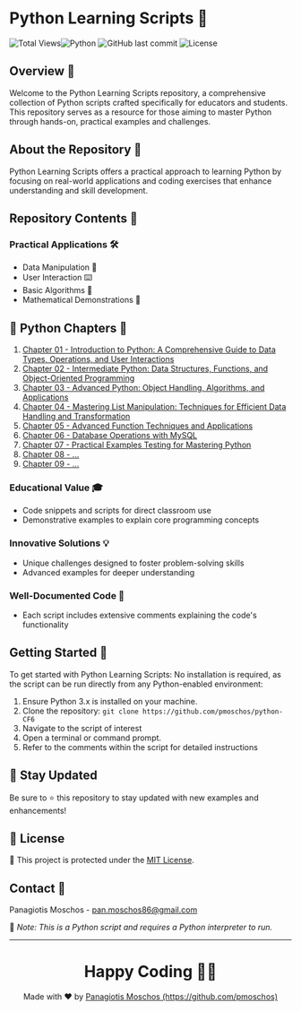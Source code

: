 # Python Learning Scripts 🐍
 
![Total Views](https://views.whatilearened.today/views/github/pmoschos/python-CF6.svg)![Python](https://img.shields.io/badge/language-Python-blue.svg) ![GitHub last commit](https://img.shields.io/github/last-commit/pmoschos/python-CF6) ![License](https://img.shields.io/badge/license-MIT-green.svg)
 
## Overview 🌟
Welcome to the Python Learning Scripts repository, a comprehensive collection of Python scripts crafted specifically for educators and students. This repository serves as a resource for those aiming to master Python through hands-on, practical examples and challenges.
 
## About the Repository 📖
Python Learning Scripts offers a practical approach to learning Python by focusing on real-world applications and coding exercises that enhance understanding and skill development.
 
## Repository Contents 📂
### Practical Applications 🛠️
- Data Manipulation 🔢
- User Interaction ⌨️
- Basic Algorithms 🔄
- Mathematical Demonstrations 📏
 
## 🐍 Python Chapters 📄
01. <a href="https://github.com/pmoschos/python-CF6/tree/main/chapter01" title="Chapter 01">Chapter 01 - Introduction to Python: A Comprehensive Guide to Data Types, Operations, and User Interactions</a></td>
02. <a href="" title="Chapter 02">Chapter 02 - Intermediate Python: Data Structures, Functions, and Object-Oriented Programming</a></td>
03. <a href="" title="Chapter 03">Chapter 03 - Advanced Python: Object Handling, Algorithms, and Applications</a></td>
04. <a href="" title="Chapter 04">Chapter 04 - Mastering List Manipulation: Techniques for Efficient Data Handling and Transformation</a></td>
05. <a href="" title="Chapter 05">Chapter 05 - Advanced Function Techniques and Applications</a></td>
06. <a href="" title="Chapter 06">Chapter 06 - Database Operations with MySQL</a></td>
07. <a href="" title="Chapter 07">Chapter 07 - Practical Examples Testing for Mastering Python</a></td>
08. <a href="" title="Chapter 07">Chapter 08 - ...</a></td>
09. <a href="" title="Chapter 07">Chapter 09 - ...</a></td>
 
### Educational Value 🎓
- Code snippets and scripts for direct classroom use
- Demonstrative examples to explain core programming concepts
 
### Innovative Solutions 💡
- Unique challenges designed to foster problem-solving skills
- Advanced examples for deeper understanding
 
### Well-Documented Code 📄
- Each script includes extensive comments explaining the code's functionality
 
## Getting Started 🚀
To get started with Python Learning Scripts:
No installation is required, as the script can be run directly from any Python-enabled environment:
1. Ensure Python 3.x is installed on your machine.
2. Clone the repository: `git clone https://github.com/pmoschos/python-CF6`
3. Navigate to the script of interest
4. Open a terminal or command prompt.
5. Refer to the comments within the script for detailed instructions
 
## 📢 Stay Updated
 
Be sure to ⭐ this repository to stay updated with new examples and enhancements!
 
## 📄 License
🔐 This project is protected under the [MIT License](https://mit-license.org/).
 
 
## Contact 📧
Panagiotis Moschos - pan.moschos86@gmail.com
 
🔗 *Note: This is a Python script and requires a Python interpreter to run.*
 
---
<h1 align=center>Happy Coding 👨‍💻 </h1>
 
<p align="center">
  Made with ❤️ by 
  <a href="https://www.linkedin.com/in/panagiotis-moschos" target="_blank">
  Panagiotis Moschos (https://github.com/pmoschos)</a>
</p>